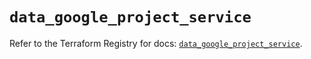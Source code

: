 # `data_google_project_service`

Refer to the Terraform Registry for docs: [`data_google_project_service`](https://registry.terraform.io/providers/hashicorp/google/6.35.0/docs/data-sources/project_service).

